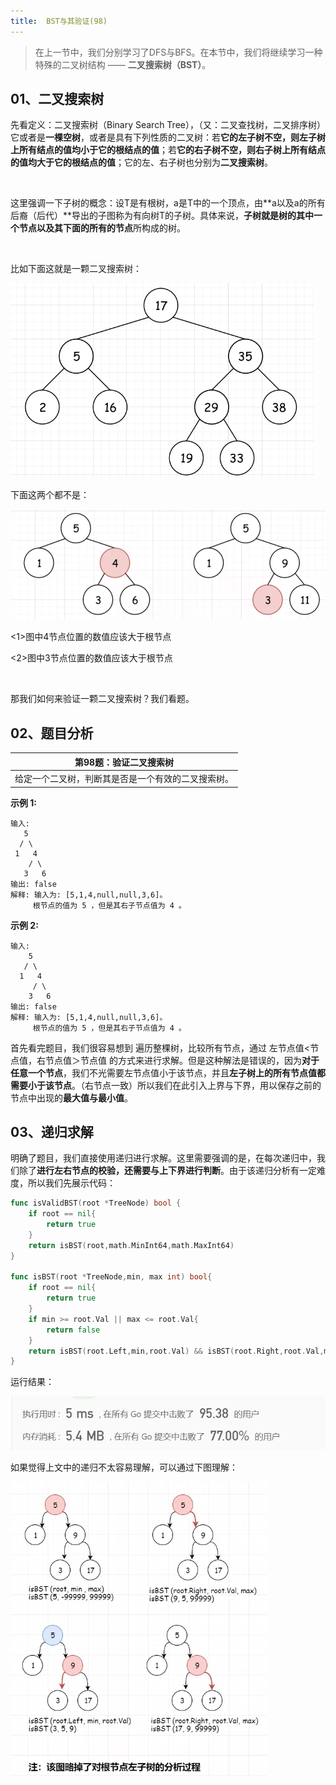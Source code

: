 ```yaml
---
title:  BST与其验证(98)
---
```


> 在上一节中，我们分别学习了DFS与BFS。在本节中，我们将继续学习一种特殊的二叉树结构 —— **二叉搜索树（BST）**。
## 01、二叉搜索树

先看定义：二叉搜索树（Binary Search Tree），（又：二叉查找树，二叉排序树）它或者是**一棵空树**，或者是具有下列性质的二叉树：若**它的左子树不空，则左子树上所有结点的值均小于它的根结点的值**；若**它的右子树不空，则右子树上所有结点的值均大于它的根结点的值**；它的左、右子树也分别为**二叉搜索树**。

<br/>

这里强调一下子树的概念：设T是有根树，a是T中的一个顶点，由**a以及a的所有后裔（后代）**导出的子图称为有向树T的子树。具体来说，**子树就是树的其中一个节点以及其下面的所有的节点**所构成的树。

<br/>

比如下面这就是一颗二叉搜索树：

<img src="./403/1.jpg" alt="img" style="zoom: 67%;" />

下面这两个都不是：

<img src="./403/2.jpg" alt="img" style="zoom: 67%;" />

<1>图中4节点位置的数值应该大于根节点

<2>图中3节点位置的数值应该大于根节点

<br/>

那我们如何来验证一颗二叉搜索树？我们看题。

## 02、题目分析

| 第98题：验证二叉搜索树                             |
| -------------------------------------------------- |
| 给定一个二叉树，判断其是否是一个有效的二叉搜索树。 |

**示例 1:**

```
输入:
   5
  / \
 1   4
    / \
   3   6
输出: false
解释: 输入为: [5,1,4,null,null,3,6]。
     根节点的值为 5 ，但是其右子节点值为 4 。
```

**示例 2:**

```
输入:
    5
   / \
  1   4
     / \
    3   6
输出: false
解释: 输入为: [5,1,4,null,null,3,6]。
     根节点的值为 5 ，但是其右子节点值为 4 。
```

首先看完题目，我们很容易想到 遍历整棵树，比较所有节点，通过 左节点值<节点值，右节点值＞节点值 的方式来进行求解。但是这种解法是错误的，因为**对于任意一个节点**，我们不光需要左节点值小于该节点，并且**左子树上的所有节点值都需要小于该节点**。（右节点一致）所以我们在此引入上界与下界，用以保存之前的节点中出现的**最大值与最小值**。

## 03、递归求解

明确了题目，我们直接使用递归进行求解。这里需要强调的是，在每次递归中，我们除了**进行左右节点的校验，还需要与上下界进行判断**。由于该递归分析有一定难度，所以我们先展示代码：

```go
func isValidBST(root *TreeNode) bool {
    if root == nil{
        return true
    }
    return isBST(root,math.MinInt64,math.MaxInt64)
}

func isBST(root *TreeNode,min, max int) bool{
    if root == nil{
        return true
    }
    if min >= root.Val || max <= root.Val{
        return false
    }
    return isBST(root.Left,min,root.Val) && isBST(root.Right,root.Val,max)
}
```

运行结果：

<img src="./403/3.png" alt="img" style="zoom: 67%;" />

如果觉得上文中的递归不太容易理解，可以通过下图理解：

<img src="./403/4.jpg" alt="img" style="zoom: 67%;" />

